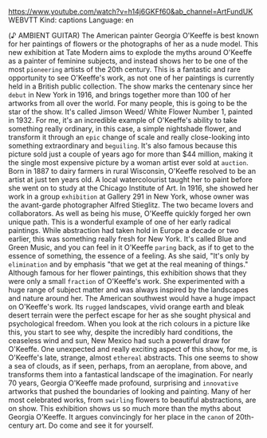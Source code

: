 https://www.youtube.com/watch?v=h14j6GKFf60&ab_channel=ArtFundUK
WEBVTT Kind: captions Language: en 


(♪ AMBIENT GUITAR) The American painter Georgia O'Keeffe is best known for her paintings of flowers or the photographs of her as a nude model. This new exhibition at Tate Modern aims to explode the myths around O'Keeffe as a painter of feminine subjects, and instead shows her to be one of the most `pioneering` artists of the 20th century. This is a fantastic and rare opportunity to see O'Keeffe's work, as not one of her paintings is currently held in a British public collection. The show marks the centenary since her `debut` in New York in 1916, and brings together more than 100 of her artworks from all over the world. For many people, this is going to be the star of the show. It's called Jimson Weed/ White Flower Number 1, painted in 1932. For me, it's an incredible example of O'Keeffe's ability to take something really ordinary, in this case, a simple nightshade flower, and transform it through an `epic` change of scale and really close-looking into something extraordinary and `beguiling`. It's also famous because this picture sold just a couple of years ago for more than $44 million, making it the single most expensive picture by a woman artist ever sold at `auction`. Born in 1887 to dairy farmers in rural Wisconsin, O'Keeffe resolved to be an artist at just ten years old. A local watercolourist taught her to paint before she went on to study at the Chicago Institute of Art. In 1916, she showed her work in a group `exhibition` at Gallery 291 in New York, whose owner was the avant-garde photographer Alfred Stieglitz. The two became lovers and collaborators. As well as being his muse, O'Keeffe quickly forged her own unique path. This is a wonderful example of one of her early radical paintings. While abstraction had taken hold in Europe a decade or two earlier, this was something really fresh for New York. It's called Blue and Green Music, and you can feel in it O'Keeffe `paring` back, as if to get to the essence of something, the essence of a feeling. As she said, "It's only by `elimination` and by emphasis "that we get at the real meaning of things." Although famous for her flower paintings, this exhibition shows that they were only a small `fraction` of O'Keeffe's work. She experimented with a huge range of subject matter and was always inspired by the landscapes and nature around her. The American southwest would have a huge impact on O'Keeffe's work. Its `rugged` landscapes, vivid orange earth and bleak desert terrain were the perfect escape for her as she sought physical and psychological freedom. When you look at the rich colours in a picture like this, you start to see why, despite the incredibly hard conditions, the ceaseless wind and sun, New Mexico had such a powerful draw for O'Keeffe. One unexpected and really exciting aspect of this show, for me, is O'Keeffe's late, strange, almost `ethereal` abstracts. This one seems to show a sea of clouds, as if seen, perhaps, from an aeroplane, from above, and transforms them into a fantastical landscape of the imagination. For nearly 70 years, Georgia O'Keeffe made profound, surprising and `innovative` artworks that pushed the boundaries of looking and painting. Many of her most celebrated works, from `swirling` flowers to beautiful abstractions, are on show. This exhibition shows us so much more than the myths about Georgia O'Keeffe. It argues convincingly for her place in the `canon` of 20th-century art. Do come and see it for yourself. 